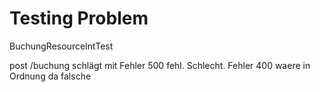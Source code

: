 Testing Problem
===============

BuchungResourceIntTest

post /buchung
schlägt mit Fehler 500 fehl. Schlecht.
Fehler 400 waere in Ordnung da falsche